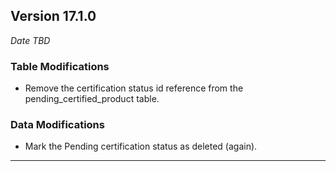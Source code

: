 
## Version 17.1.0
_Date TBD_

### Table Modifications
* Remove the certification status id reference from the pending_certified_product table.

### Data Modifications
* Mark the Pending certification status as deleted (again).

---
